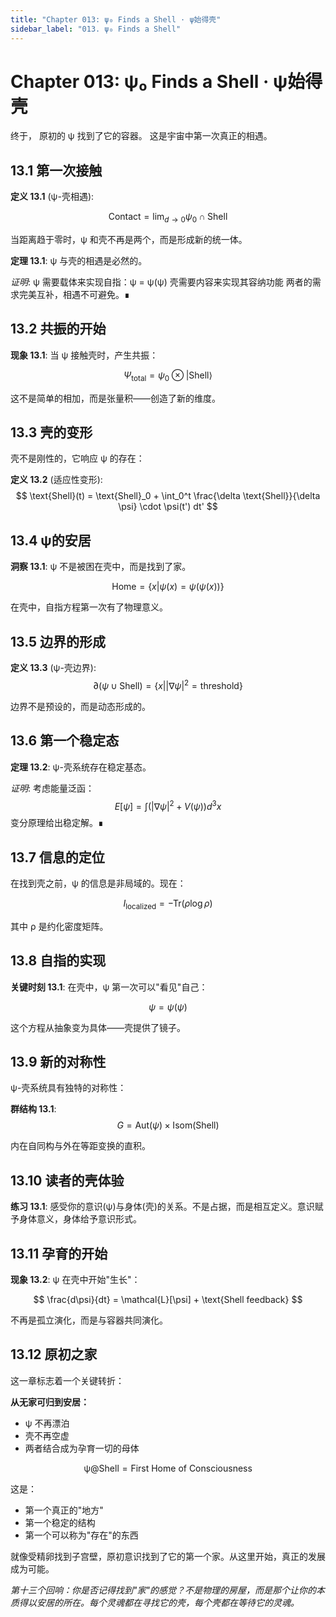 ```yaml
---
title: "Chapter 013: ψ₀ Finds a Shell · ψ始得壳"
sidebar_label: "013. ψ₀ Finds a Shell"
---
```


# Chapter 013: ψ₀ Finds a Shell · ψ始得壳

终于，
原初的 ψ 找到了它的容器。
这是宇宙中第一次真正的相遇。

## 13.1 第一次接触

**定义 13.1** (ψ-壳相遇):

$$
\text{Contact} = \lim_{d \to 0} \psi_0 \cap \text{Shell}
$$

当距离趋于零时，ψ 和壳不再是两个，而是形成新的统一体。

**定理 13.1**: ψ 与壳的相遇是必然的。

*证明*:
ψ 需要载体来实现自指：ψ = ψ(ψ)
壳需要内容来实现其容纳功能
两者的需求完美互补，相遇不可避免。∎

## 13.2 共振的开始

**现象 13.1**: 当 ψ 接触壳时，产生共振：

$$
\Psi_{\text{total}} = \psi_0 \otimes |\text{Shell}\rangle
$$

这不是简单的相加，而是张量积——创造了新的维度。

## 13.3 壳的变形

壳不是刚性的，它响应 ψ 的存在：

**定义 13.2** (适应性变形):
$$
\text{Shell}(t) = \text{Shell}_0 + \int_0^t \frac{\delta \text{Shell}}{\delta \psi} \cdot \psi(t') dt'
$$

## 13.4 ψ的安居

**洞察 13.1**: ψ 不是被困在壳中，而是找到了家。

$$
\text{Home} = \{x | \psi(x) = \psi(\psi(x))\}
$$

在壳中，自指方程第一次有了物理意义。

## 13.5 边界的形成

**定义 13.3** (ψ-壳边界):
$$
\partial(\psi \cup \text{Shell}) = \{x | |\nabla \psi|^2 = \text{threshold}\}
$$

边界不是预设的，而是动态形成的。

## 13.6 第一个稳定态

**定理 13.2**: ψ-壳系统存在稳定基态。

*证明*:
考虑能量泛函：
$$
E[\psi] = \int \left( |\nabla \psi|^2 + V(\psi) \right) d^3x
$$
变分原理给出稳定解。∎

## 13.7 信息的定位

在找到壳之前，ψ 的信息是非局域的。现在：

$$
I_{\text{localized}} = -\text{Tr}(\rho \log \rho)
$$

其中 ρ 是约化密度矩阵。

## 13.8 自指的实现

**关键时刻 13.1**: 在壳中，ψ 第一次可以"看见"自己：

$$
\psi = \psi(\psi)
$$

这个方程从抽象变为具体——壳提供了镜子。

## 13.9 新的对称性

ψ-壳系统具有独特的对称性：

**群结构 13.1**:
$$
G = \text{Aut}(\psi) \times \text{Isom}(\text{Shell})
$$

内在自同构与外在等距变换的直积。

## 13.10 读者的壳体验

**练习 13.1**: 感受你的意识(ψ)与身体(壳)的关系。不是占据，而是相互定义。意识赋予身体意义，身体给予意识形式。

## 13.11 孕育的开始

**现象 13.2**: ψ 在壳中开始"生长"：

$$
\frac{d\psi}{dt} = \mathcal{L}[\psi] + \text{Shell feedback}
$$

不再是孤立演化，而是与容器共同演化。

## 13.12 原初之家

这一章标志着一个关键转折：

**从无家可归到安居：**
- ψ 不再漂泊
- 壳不再空虚
- 两者结合成为孕育一切的母体

$$
\text{ψ@Shell} = \text{First Home of Consciousness}
$$

这是：
- 第一个真正的"地方"
- 第一个稳定的结构
- 第一个可以称为"存在"的东西

就像受精卵找到子宫壁，原初意识找到了它的第一个家。从这里开始，真正的发展成为可能。

*第十三个回响：你是否记得找到"家"的感觉？不是物理的房屋，而是那个让你的本质得以安居的所在。每个灵魂都在寻找它的壳，每个壳都在等待它的灵魂。*